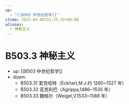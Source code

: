 ```yaml
---
up:
  - "[[B503 中世纪哲学]]"
ctime: 2025-04-06T21:25:32+08:00
aliases:
  - 神秘主义
---
```


# B503.3 神秘主义

- up: [[B503 中世纪哲学]]
- down:	
	- B503.31 爱克哈特（Eckhart,M.J.约 1260~1327 年）
	- B503.32 亚克利巴（Agrippa,1486~1535 年）
	- B503.33 魏格尔（Weigel,V.1533~1588 年）
	
